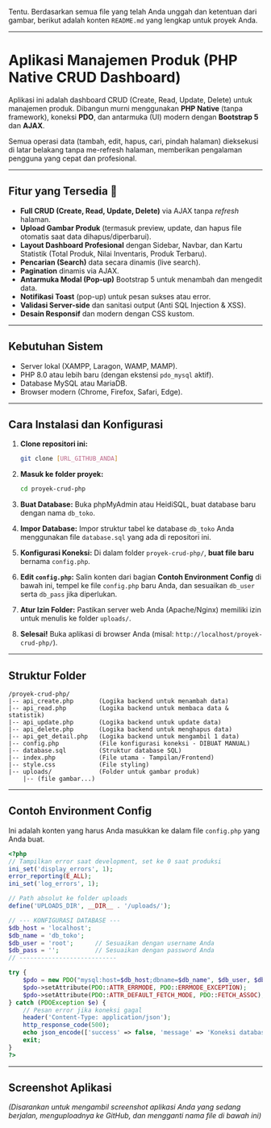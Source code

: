 Tentu. Berdasarkan semua file yang telah Anda unggah dan ketentuan dari gambar, berikut adalah konten `README.md` yang lengkap untuk proyek Anda.

-----

# Aplikasi Manajemen Produk (PHP Native CRUD Dashboard)

Aplikasi ini adalah dashboard CRUD (Create, Read, Update, Delete) untuk manajemen produk. Dibangun murni menggunakan **PHP Native** (tanpa framework), koneksi **PDO**, dan antarmuka (UI) modern dengan **Bootstrap 5** dan **AJAX**.

Semua operasi data (tambah, edit, hapus, cari, pindah halaman) dieksekusi di latar belakang tanpa me-refresh halaman, memberikan pengalaman pengguna yang cepat dan profesional.

-----

## Fitur yang Tersedia 🚀

  * **Full CRUD (Create, Read, Update, Delete)** via AJAX tanpa *refresh* halaman.
  * **Upload Gambar Produk** (termasuk preview, update, dan hapus file otomatis saat data dihapus/diperbarui).
  * **Layout Dashboard Profesional** dengan Sidebar, Navbar, dan Kartu Statistik (Total Produk, Nilai Inventaris, Produk Terbaru).
  * **Pencarian (Search)** data secara dinamis (live search).
  * **Pagination** dinamis via AJAX.
  * **Antarmuka Modal (Pop-up)** Bootstrap 5 untuk menambah dan mengedit data.
  * **Notifikasi Toast** (pop-up) untuk pesan sukses atau error.
  * **Validasi Server-side** dan sanitasi output (Anti SQL Injection & XSS).
  * **Desain Responsif** dan modern dengan CSS kustom.

-----

## Kebutuhan Sistem

  * Server lokal (XAMPP, Laragon, WAMP, MAMP).
  * PHP 8.0 atau lebih baru (dengan ekstensi `pdo_mysql` aktif).
  * Database MySQL atau MariaDB.
  * Browser modern (Chrome, Firefox, Safari, Edge).

-----

## Cara Instalasi dan Konfigurasi

1.  **Clone repositori ini:**

    ```sh
    git clone [URL_GITHUB_ANDA]
    ```

2.  **Masuk ke folder proyek:**

    ```sh
    cd proyek-crud-php
    ```

3.  **Buat Database:**
    Buka phpMyAdmin atau HeidiSQL, buat database baru dengan nama `db_toko`.

4.  **Impor Database:**
    Impor struktur tabel ke database `db_toko` Anda menggunakan file `database.sql` yang ada di repositori ini.

5.  **Konfigurasi Koneksi:**
    Di dalam folder `proyek-crud-php/`, **buat file baru** bernama `config.php`.

6.  **Edit `config.php`:**
    Salin konten dari bagian **Contoh Environment Config** di bawah ini, tempel ke file `config.php` baru Anda, dan sesuaikan `db_user` serta `db_pass` jika diperlukan.

7.  **Atur Izin Folder:**
    Pastikan server web Anda (Apache/Nginx) memiliki izin untuk menulis ke folder `uploads/`.

8.  **Selesai\!**
    Buka aplikasi di browser Anda (misal: `http://localhost/proyek-crud-php/`).

-----

## Struktur Folder

```
/proyek-crud-php/
|-- api_create.php       (Logika backend untuk menambah data)
|-- api_read.php         (Logika backend untuk membaca data & statistik)
|-- api_update.php       (Logika backend untuk update data)
|-- api_delete.php       (Logika backend untuk menghapus data)
|-- api_get_detail.php   (Logika backend untuk mengambil 1 data)
|-- config.php           (File konfigurasi koneksi - DIBUAT MANUAL)
|-- database.sql         (Struktur database SQL)
|-- index.php            (File utama - Tampilan/Frontend)
|-- style.css            (File styling)
|-- uploads/             (Folder untuk gambar produk)
    |-- (file gambar...)
```

-----

## Contoh Environment Config

Ini adalah konten yang harus Anda masukkan ke dalam file `config.php` yang Anda buat.

```php
<?php
// Tampilkan error saat development, set ke 0 saat produksi
ini_set('display_errors', 1);
error_reporting(E_ALL);
ini_set('log_errors', 1);

// Path absolut ke folder uploads
define('UPLOADS_DIR', __DIR__ . '/uploads/');

// --- KONFIGURASI DATABASE ---
$db_host = 'localhost';
$db_name = 'db_toko';
$db_user = 'root';      // Sesuaikan dengan username Anda
$db_pass = '';          // Sesuaikan dengan password Anda
// ---------------------------

try {
    $pdo = new PDO("mysql:host=$db_host;dbname=$db_name", $db_user, $db_pass);
    $pdo->setAttribute(PDO::ATTR_ERRMODE, PDO::ERRMODE_EXCEPTION);
    $pdo->setAttribute(PDO::ATTR_DEFAULT_FETCH_MODE, PDO::FETCH_ASSOC);
} catch (PDOException $e) {
    // Pesan error jika koneksi gagal
    header('Content-Type: application/json');
    http_response_code(500);
    echo json_encode(['success' => false, 'message' => 'Koneksi database gagal: ' . $e->getMessage()]);
    exit;
}
?>
```

-----

## Screenshot Aplikasi

*(Disarankan untuk mengambil screenshot aplikasi Anda yang sedang berjalan, menguploadnya ke GitHub, dan mengganti nama file di bawah ini)*
